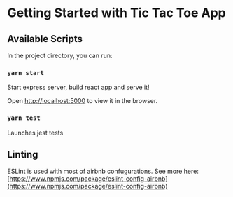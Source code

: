 # Getting Started with Tic Tac Toe App

## Available Scripts

In the project directory, you can run:

### `yarn start`

Start express server, build react app and serve it!

Open [http://localhost:5000](http://localhost:5000) to view it in the browser.

### `yarn test`

Launches jest tests

## Linting

ESLint is used with most of airbnb confugurations.
See more here: [https://www.npmjs.com/package/eslint-config-airbnb](https://www.npmjs.com/package/eslint-config-airbnb)

